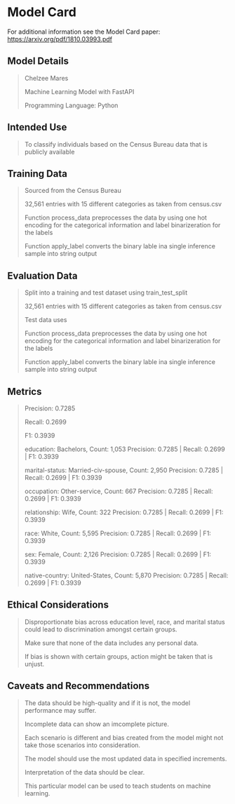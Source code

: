 # Model Card

For additional information see the Model Card paper: https://arxiv.org/pdf/1810.03993.pdf

## Model Details

> Chelzee Mares
>
> Machine Learning Model with FastAPI
> 
> Programming Language: Python

## Intended Use

> To classify individuals based on the Census Bureau data that is publicly available

## Training Data

> Sourced from the Census Bureau
>
> 32,561 entries with 15 different categories as taken from census.csv
>
> Function process_data preprocesses the data by using one hot encoding for the categorical information
> and label binarizeration for the labels
>
> Function apply_label converts the binary lable ina single inference sample into string output
>

## Evaluation Data

> Split into a training and test dataset using train_test_split
>
> 32,561 entries with 15 different categories as taken from census.csv
>
> Test data uses
>
>  Function process_data preprocesses the data by using one hot encoding for the categorical information
> and label binarizeration for the labels
>
> Function apply_label converts the binary lable ina single inference sample into string output
>
> 

## Metrics

> Precision: 0.7285
>
> Recall: 0.2699
>
> F1: 0.3939
>
> education: Bachelors, Count: 1,053
>Precision: 0.7285 | Recall: 0.2699 | F1: 0.3939
>
> marital-status: Married-civ-spouse, Count: 2,950
>Precision: 0.7285 | Recall: 0.2699 | F1: 0.3939
>
> occupation: Other-service, Count: 667
Precision: 0.7285 | Recall: 0.2699 | F1: 0.3939
>
> relationship: Wife, Count: 322
Precision: 0.7285 | Recall: 0.2699 | F1: 0.3939
>
> race: White, Count: 5,595
>Precision: 0.7285 | Recall: 0.2699 | F1: 0.3939
>
> sex: Female, Count: 2,126
>Precision: 0.7285 | Recall: 0.2699 | F1: 0.3939
>
> native-country: United-States, Count: 5,870
>Precision: 0.7285 | Recall: 0.2699 | F1: 0.3939


## Ethical Considerations

> Disproportionate bias across education level, race, and marital status could lead to discrimination amongst certain groups.
>
> Make sure that none of the data includes any personal data.
>
> If bias is shown with certain groups, action might be taken that is unjust.

## Caveats and Recommendations

> The data should be high-quality and if it is not, the model performance may suffer.
>
> Incomplete data can show an imcomplete picture.
>
> Each scenario is different and bias created from the model might not take those scenarios into consideration.
>
> The model should use the most updated data in specified increments.
>
> Interpretation of the data should be clear.
>
> This particular model can be used to teach students on machine learning.
